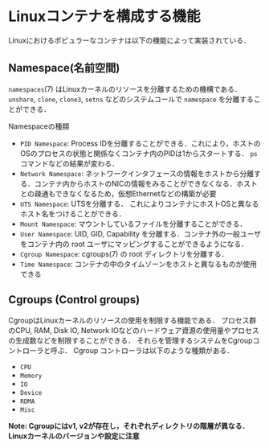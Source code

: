 # Linuxコンテナを構成する機能

Linuxにおけるポピュラーなコンテナは以下の機能によって実装されている．

## Namespace(名前空間)

`namespaces`(7) はLinuxカーネルのリソースを分離するための機構である．
`unshare`, `clone`, `clone3`, `setns` などのシステムコールで `namespace` を分離することができる．

Namespaceの種類
- `PID Namespace`: 
    Process IDを分離することができる．これにより，ホストのOSのプロセスの状態と関係なくコンテナ内のPIDは1からスタートする． `ps` コマンドなどの結果が変わる．
- `Network Namespace`:
    ネットワークインタフェースの情報をホストから分離する．コンテナ内からホストのNICの情報をみることができなくなる．ホストとの疎通もできなくなるため，仮想Ethernetなどの構築が必要
- `UTS Namespace`:
    UTSを分離する． これによりコンテナにホストOSと異なるホスト名をつけることができる．
- `Mount Namespace`:
    マウントしているファイルを分離することができる．
- `User Namespace`:
    UID, GID, Capability を分離する．コンテナ外の一般ユーザをコンテナ内の root ユーザにマッピングすることができるようになる．
- `Cgroup Namespace`:
    cgroups(7) の root ディレクトリを分離する．
- `Time Namespace`:
    コンテナの中のタイムゾーンをホストと異なるものが使用できる

## Cgroups (Control groups)

CgroupはLinuxカーネルのリソースの使用を制限する機能である．
プロセス群のCPU, RAM, Disk IO, Network IOなどのハードウェア資源の使用量やプロセスの生成数などを制限することができる．
それらを管理するシステムをCgroupコントローラと呼ぶ．
Cgroup コントローラは以下のような種類がある．

- `CPU`
- `Memory`
- `IO`
- `Device`
- `RDMA`
- `Misc`

**Note: Cgroupにはv1, v2が存在し，それぞれディレクトリの階層が異なる．Linuxカーネルのバージョンや設定に注意**
